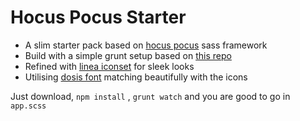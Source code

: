 # Hocus Pocus Starter

- A slim starter pack based on [hocus pocus](http://hocus-pocus.io/) sass framework
- Build with a simple grunt setup based on [this repo](https://github.com/andycrone/grunt-sass-starter)
- Refined with [linea iconset](http://www.linea.io/) for sleek looks
- Utilising [dosis font](https://fonts.google.com/specimen/Dosis) matching beautifully with the icons

Just download, 
```npm install```
, ```grunt watch``` and you are good to go in ```app.scss```